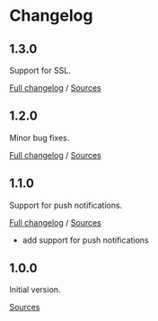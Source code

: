 # Changelog

## 1.3.0

Support for SSL.

[Full changelog](https://github.com/mobeelizer/ios-sdk/compare/1.2.0...1.3.0) / [Sources](https://github.com/mobeelizer/ios-sdk/tree/1.3.0)

## 1.2.0

Minor bug fixes.

[Full changelog](https://github.com/mobeelizer/ios-sdk/compare/1.1.0...1.2.0) / [Sources](https://github.com/mobeelizer/ios-sdk/tree/1.2.0)

## 1.1.0

Support for push notifications.

[Full changelog](https://github.com/mobeelizer/ios-sdk/compare/1.0.0...1.1.0) / [Sources](https://github.com/mobeelizer/ios-sdk/tree/1.1.0)

* add support for push notifications

## 1.0.0

Initial version.

[Sources](https://github.com/mobeelizer/ios-sdk/tree/1.0.0)
